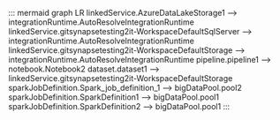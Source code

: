 ::: mermaid
graph LR
linkedService.AzureDataLakeStorage1 --> integrationRuntime.AutoResolveIntegrationRuntime
linkedService.gitsynapsetesting2it-WorkspaceDefaultSqlServer --> integrationRuntime.AutoResolveIntegrationRuntime
linkedService.gitsynapsetesting2it-WorkspaceDefaultStorage --> integrationRuntime.AutoResolveIntegrationRuntime
pipeline.pipeline1 --> notebook.Notebook2
dataset.dataset1 --> linkedService.gitsynapsetesting2it-WorkspaceDefaultStorage
sparkJobDefinition.Spark_job_definition_1 --> bigDataPool.pool2
sparkJobDefinition.SparkDefinition1 --> bigDataPool.pool1
sparkJobDefinition.SparkDefinition2 --> bigDataPool.pool1
:::
